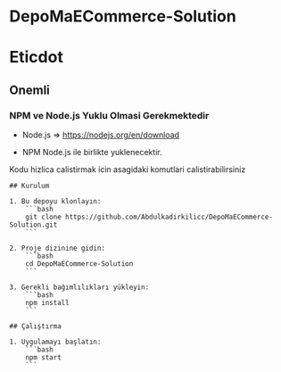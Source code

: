 
# DepoMaECommerce-Solution  
# Eticdot

## Onemli

### NPM ve Node.js Yuklu Olmasi Gerekmektedir

- Node.js => https://nodejs.org/en/download

- NPM Node.js ile birlikte yuklenecektir.

Kodu hizlica calistirmak icin asagidaki komutlari calistirabilirsiniz

```
## Kurulum

1. Bu depoyu klonlayın:
    ```bash
    git clone https://github.com/Abdulkadirkilicc/DepoMaECommerce-Solution.git
    ```

2. Proje dizinine gidin:
    ```bash
    cd DepoMaECommerce-Solution
    ```

3. Gerekli bağımlılıkları yükleyin:
    ```bash
    npm install
    ```

## Çalıştırma

1. Uygulamayı başlatın:
    ```bash
    npm start
    ```

